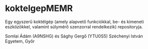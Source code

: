 # koktelgepMEMR

Egy egyszerű koktélgép (amely alapvető funkciókkal, be- és kimeneti eszközökkel, valamint súlymérő szenzorral rendelkezik) repositoryja.

Somlai Ádám (A9NSHG) és Sághy Gergő (YTU0S5)
Széchenyi István Egyetem, Győr
